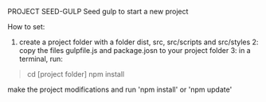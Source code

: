 PROJECT SEED-GULP
Seed gulp to start a new project

How to set:
1. create a project folder with a folder dist, src, src/scripts and src/styles
2: copy the files gulpfile.js and package.josn to your project folder
3: in a terminal, run:
>cd [project folder]
>npm install

make the project modifications and run 'npm install' or 'npm update'
